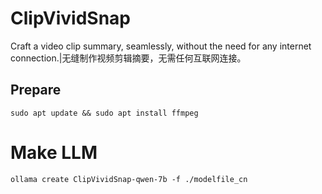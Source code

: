 # ClipVividSnap
Craft a video clip summary, seamlessly, without the need for any internet connection.|无缝制作视频剪辑摘要，无需任何互联网连接。

## Prepare

```shell
sudo apt update && sudo apt install ffmpeg
```

# Make LLM

```shell
ollama create ClipVividSnap-qwen-7b -f ./modelfile_cn
```